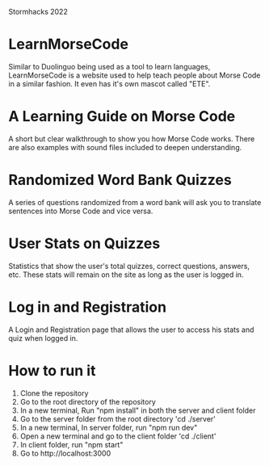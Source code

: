 Stormhacks 2022

# LearnMorseCode
Similar to Duolinguo being used as a tool to learn languages, LearnMorseCode is a website used to help teach people about Morse Code in a similar fashion. It even has it's own mascot called "ETE".

# A Learning Guide on Morse Code
A short but clear walkthrough to show you how Morse Code works. There are also examples with sound files included to deepen understanding. 

# Randomized Word Bank Quizzes
A series of questions randomized from a word bank will ask you to translate sentences into Morse Code and vice versa.  

# User Stats on Quizzes
Statistics that show the user's total quizzes, correct questions, answers, etc. These stats will remain on the site as long as the user is logged in.

# Log in and Registration
A Login and Registration page that allows the user to access his stats and quiz when logged in. 

# How to run it
1. Clone the repository
2. Go to the root directory of the repository
3. In a new terminal, Run "npm install" in both the server and client folder
4. Go to the server folder from the root directory 'cd ./server'
5. In a new terminal, In server folder, run "npm run dev"
6. Open a new terminal and go to the client folder 'cd ./client'
7. In client folder, run "npm start"
8. Go to http://localhost:3000
